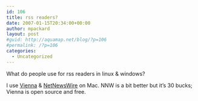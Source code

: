 ```yaml
---
id: 106
title: rss readers?
date: 2007-01-15T20:34:00+00:00
author: mpackard
layout: post
#guid: http://aquamap.net/blog/?p=106
#permalink: /?p=106
categories:
  - Uncategorized
---
```

What do people use for rss readers in linux & windows?

I use [Vienna](http://www.opencommunity.co.uk/vienna2.php) & [NetNewsWire](http://www.newsgator.com/NGOLProduct.aspx?ProdID=NetNewsWire) on Mac. NNW is a bit better but it&#8217;s 30 bucks; Vienna is open source and free.
